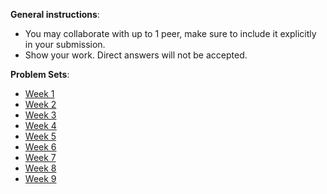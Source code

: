 **General instructions**:
-  You may collaborate with up to 1 peer, make sure to include it explicitly in your submission.
-  Show your work. Direct answers will not be accepted. 

**Problem Sets**:
- [Week 1](week1.md)
- [Week 2](week2.md)
- [Week 3](week3.md)
- [Week 4](week4.md)
- [Week 5](week5.md)
- [Week 6](week6.md)
- [Week 7](week7.md)
- [Week 8](week8.md)
- [Week 9](week9.md)
